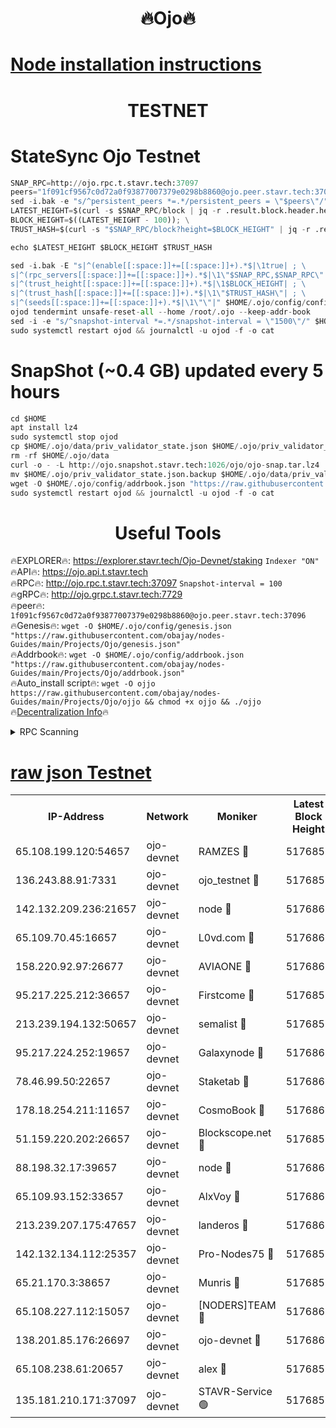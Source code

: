 <h1 align="center"> 🔥Ojo🔥</h1>

[Node installation instructions](https://github.com/obajay/nodes-Guides/tree/main/Projects/Ojo)
=

<h1 align="center"> TESTNET</h1>

# StateSync Ojo Testnet
```python
SNAP_RPC=http://ojo.rpc.t.stavr.tech:37097
peers="1f091cf9567c0d72a0f93877007379e0298b8860@ojo.peer.stavr.tech:37096"
sed -i.bak -e "s/^persistent_peers *=.*/persistent_peers = \"$peers\"/" $HOME/.ojo/config/config.toml
LATEST_HEIGHT=$(curl -s $SNAP_RPC/block | jq -r .result.block.header.height); \
BLOCK_HEIGHT=$((LATEST_HEIGHT - 100)); \
TRUST_HASH=$(curl -s "$SNAP_RPC/block?height=$BLOCK_HEIGHT" | jq -r .result.block_id.hash)

echo $LATEST_HEIGHT $BLOCK_HEIGHT $TRUST_HASH

sed -i.bak -E "s|^(enable[[:space:]]+=[[:space:]]+).*$|\1true| ; \
s|^(rpc_servers[[:space:]]+=[[:space:]]+).*$|\1\"$SNAP_RPC,$SNAP_RPC\"| ; \
s|^(trust_height[[:space:]]+=[[:space:]]+).*$|\1$BLOCK_HEIGHT| ; \
s|^(trust_hash[[:space:]]+=[[:space:]]+).*$|\1\"$TRUST_HASH\"| ; \
s|^(seeds[[:space:]]+=[[:space:]]+).*$|\1\"\"|" $HOME/.ojo/config/config.toml
ojod tendermint unsafe-reset-all --home /root/.ojo --keep-addr-book
sed -i -e "s/^snapshot-interval *=.*/snapshot-interval = \"1500\"/" $HOME/.ojo/config/app.toml
sudo systemctl restart ojod && journalctl -u ojod -f -o cat
```
# SnapShot (~0.4 GB) updated every 5 hours
```python
cd $HOME
apt install lz4
sudo systemctl stop ojod
cp $HOME/.ojo/data/priv_validator_state.json $HOME/.ojo/priv_validator_state.json.backup
rm -rf $HOME/.ojo/data
curl -o - -L http://ojo.snapshot.stavr.tech:1026/ojo/ojo-snap.tar.lz4 | lz4 -c -d - | tar -x -C $HOME/.ojo --strip-components 2
mv $HOME/.ojo/priv_validator_state.json.backup $HOME/.ojo/data/priv_validator_state.json
wget -O $HOME/.ojo/config/addrbook.json "https://raw.githubusercontent.com/obajay/nodes-Guides/main/Projects/Ojo/addrbook.json"
sudo systemctl restart ojod && journalctl -u ojod -f -o cat
```
 <h1 align="center"> Useful Tools</h1>

🔥EXPLORER🔥:        https://explorer.stavr.tech/Ojo-Devnet/staking        `Indexer "ON"` \
🔥API🔥:                     https://ojo.api.t.stavr.tech \
🔥RPC🔥:                    http://ojo.rpc.t.stavr.tech:37097              `Snapshot-interval = 100` \
🔥gRPC🔥:                  http://ojo.grpc.t.stavr.tech:7729 \
🔥peer🔥:                   `1f091cf9567c0d72a0f93877007379e0298b8860@ojo.peer.stavr.tech:37096` \
🔥Genesis🔥:    ```wget -O $HOME/.ojo/config/genesis.json "https://raw.githubusercontent.com/obajay/nodes-Guides/main/Projects/Ojo/genesis.json"``` \
🔥Addrbook🔥:    ```wget -O $HOME/.ojo/config/addrbook.json "https://raw.githubusercontent.com/obajay/nodes-Guides/main/Projects/Ojo/addrbook.json"``` \
🔥Auto_install script🔥: ```wget -O ojjo https://raw.githubusercontent.com/obajay/nodes-Guides/main/Projects/Ojo/ojjo && chmod +x ojjo && ./ojjo``` \
🔥[Decentralization Info](https://github.com/obajay/StateSync-snapshots/tree/main/Projects/Ojo/Decentralization)🔥



<details>
<summary>RPC Scanning</summary>

<h2 align="center"> We scan nodes in real time every 4 hours. And we provide the final result of RPC endpoints.
We cannot influence the operation of these nodes in any way. </h2>


```python
If Voting Power is higher than 0 --> then the Node is a validator of the network and may be subject to attack and be a potential threat to the chain.
```
```python
We marked such validators with a red symbol
```

</details>

[raw json Testnet](https://rpc-check.ojot.stavr.tech/ojot/rpc-ojot-result.json)
=


<table><tr><th>IP-Address</th><th>Network</th><th>Moniker</th><th>Latest Block Height</th><th>Earliest Block Height</th><th>Catching Up</th><th>Tx Index</th><th>Voting Power</th><th>Scan Time</th></tr><tr><td>65.108.199.120:54657</td><td>ojo-devnet</td><td>RAMZES 🔴</td><td>5176857</td><td>306156</td><td>False</td><td>on</td><td>15420</td><td>2024-01-28T18:38:48.758919745UTC</td></tr><tr><td>136.243.88.91:7331</td><td>ojo-devnet</td><td>ojo_testnet 🔴</td><td>5176858</td><td>308845</td><td>False</td><td>on</td><td>1000</td><td>2024-01-28T18:38:55.233112016UTC</td></tr><tr><td>142.132.209.236:21657</td><td>ojo-devnet</td><td>node 🔴</td><td>5176861</td><td>350001</td><td>False</td><td>on</td><td>1999</td><td>2024-01-28T18:39:10.850680820UTC</td></tr><tr><td>65.109.70.45:16657</td><td>ojo-devnet</td><td>L0vd.com 🔴</td><td>5176862</td><td>695918</td><td>False</td><td>off</td><td>998</td><td>2024-01-28T18:39:19.596202846UTC</td></tr><tr><td>158.220.92.97:26677</td><td>ojo-devnet</td><td>AVIAONE 🔴</td><td>5176860</td><td>2754001</td><td>False</td><td>on</td><td>19926</td><td>2024-01-28T18:39:05.859589209UTC</td></tr><tr><td>95.217.225.212:36657</td><td>ojo-devnet</td><td>Firstcome 🔴</td><td>5176858</td><td>2985946</td><td>False</td><td>on</td><td>13566</td><td>2024-01-28T18:38:54.913307429UTC</td></tr><tr><td>213.239.194.132:50657</td><td>ojo-devnet</td><td>semalist 🔴</td><td>5176857</td><td>3223522</td><td>False</td><td>on</td><td>21037</td><td>2024-01-28T18:38:49.079274614UTC</td></tr><tr><td>95.217.224.252:19657</td><td>ojo-devnet</td><td>Galaxynode 🔴</td><td>5176862</td><td>3685492</td><td>False</td><td>on</td><td>11888</td><td>2024-01-28T18:39:18.455196596UTC</td></tr><tr><td>78.46.99.50:22657</td><td>ojo-devnet</td><td>Staketab 🔴</td><td>5176862</td><td>4254801</td><td>False</td><td>on</td><td>1276</td><td>2024-01-28T18:39:19.888146401UTC</td></tr><tr><td>178.18.254.211:11657</td><td>ojo-devnet</td><td>CosmoBook 🔴</td><td>5176861</td><td>4392001</td><td>False</td><td>off</td><td>1047</td><td>2024-01-28T18:39:13.211870035UTC</td></tr><tr><td>51.159.220.202:26657</td><td>ojo-devnet</td><td>Blockscope.net 🔴</td><td>5176857</td><td>4425001</td><td>False</td><td>on</td><td>1790</td><td>2024-01-28T18:38:48.017432402UTC</td></tr><tr><td>88.198.32.17:39657</td><td>ojo-devnet</td><td>node 🔴</td><td>5176861</td><td>4710001</td><td>False</td><td>on</td><td>90111</td><td>2024-01-28T18:39:13.506389911UTC</td></tr><tr><td>65.109.93.152:33657</td><td>ojo-devnet</td><td>AlxVoy 🔴</td><td>5176861</td><td>4943001</td><td>False</td><td>on</td><td>4491415</td><td>2024-01-28T18:39:10.586482244UTC</td></tr><tr><td>213.239.207.175:47657</td><td>ojo-devnet</td><td>landeros 🔴</td><td>5176860</td><td>4967924</td><td>False</td><td>off</td><td>11083</td><td>2024-01-28T18:39:06.083089944UTC</td></tr><tr><td>142.132.134.112:25357</td><td>ojo-devnet</td><td>Pro-Nodes75 🔴</td><td>5176857</td><td>5076857</td><td>False</td><td>on</td><td>24651</td><td>2024-01-28T18:38:52.045657700UTC</td></tr><tr><td>65.21.170.3:38657</td><td>ojo-devnet</td><td>Munris 🔴</td><td>5176858</td><td>5076858</td><td>False</td><td>off</td><td>20123</td><td>2024-01-28T18:38:54.507010715UTC</td></tr><tr><td>65.108.227.112:15057</td><td>ojo-devnet</td><td>[NODERS]TEAM 🔴</td><td>5176862</td><td>5076862</td><td>False</td><td>off</td><td>9999</td><td>2024-01-28T18:39:18.816532937UTC</td></tr><tr><td>138.201.85.176:26697</td><td>ojo-devnet</td><td>ojo-devnet 🔴</td><td>5176862</td><td>5076862</td><td>False</td><td>on</td><td>1000024000</td><td>2024-01-28T18:39:19.211585601UTC</td></tr><tr><td>65.108.238.61:20657</td><td>ojo-devnet</td><td>alex 🔴</td><td>5176857</td><td>5131001</td><td>False</td><td>on</td><td>11359</td><td>2024-01-28T18:38:48.346932564UTC</td></tr><tr><td>135.181.210.171:37097</td><td>ojo-devnet</td><td>STAVR-Service 🟢</td><td>5176857</td><td>5175001</td><td>False</td><td>on</td><td>0</td><td>2024-01-28T18:38:49.760567766UTC</td></tr></table>
